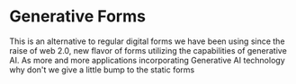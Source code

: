 # Generative Forms

This is an alternative to regular digital forms we have been using since the raise of web 2.0, new flavor of forms utilizing the capabilities of generative AI. As more and more applications incorporating Generative AI technology why don't we give a little bump to the static forms
